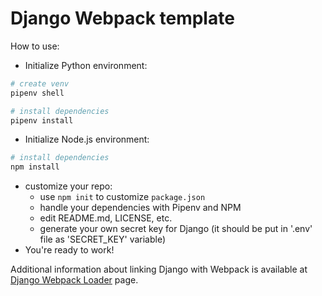# Django Webpack template
How to use:
- Initialize Python environment:
```sh
# create venv
pipenv shell

# install dependencies
pipenv install
```
- Initialize Node.js environment:
```sh
# install dependencies
npm install
```
- customize your repo:
    - use ```npm init``` to customize ```package.json```
    - handle your dependencies with Pipenv and NPM
    - edit README.md, LICENSE, etc.
    - generate your own secret key for Django (it should be put in '.env' file as 'SECRET_KEY' variable)
- You're ready to work!

Additional information about linking Django with Webpack is available at [Django Webpack Loader](https://github.com/django-webpack/django-webpack-loader) page.
